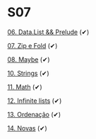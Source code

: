 # S07

[06. Data.List && Prelude](https://github.com/Guilhermedsc/P_FUNCIONAL/tree/main/F_ARCADE#06-datalist--prelude) (✔)

[07. Zip e Fold](https://github.com/Guilhermedsc/P_FUNCIONAL/tree/main/F_ARCADE#07-zip-e-fold) (✔)

[08. Maybe](https://github.com/Guilhermedsc/P_FUNCIONAL/tree/main/F_ARCADE#08-maybe) (✔)

[10. Strings](https://github.com/Guilhermedsc/P_FUNCIONAL/tree/main/F_ARCADE#10-strings) (✔)

[11. Math](https://github.com/Guilhermedsc/P_FUNCIONAL/tree/main/F_ARCADE#11-math) (✔)

[12. Infinite lists](https://github.com/Guilhermedsc/P_FUNCIONAL/tree/main/F_ARCADE#12-infinite) (✔)

[13. Ordenação](https://github.com/Guilhermedsc/P_FUNCIONAL/tree/main/F_ARCADE#13-ordena%C3%A7%C3%A3o) (✔)

[14. Novas](https://github.com/Guilhermedsc/P_FUNCIONAL/tree/main/F_ARCADE#14-novas) (✔)